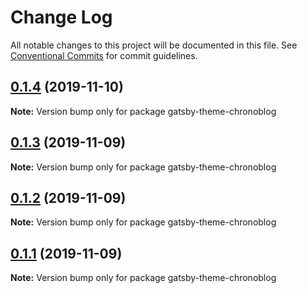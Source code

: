 # Change Log

All notable changes to this project will be documented in this file.
See [Conventional Commits](https://conventionalcommits.org) for commit guidelines.

## [0.1.4](https://github.com/ganevru/gatsby-theme-chronoblog/compare/gatsby-theme-chronoblog@0.1.3...gatsby-theme-chronoblog@0.1.4) (2019-11-10)

**Note:** Version bump only for package gatsby-theme-chronoblog





## [0.1.3](https://github.com/ganevru/gatsby-theme-chronoblog/compare/gatsby-theme-chronoblog@0.1.2...gatsby-theme-chronoblog@0.1.3) (2019-11-09)

**Note:** Version bump only for package gatsby-theme-chronoblog





## [0.1.2](https://github.com/ganevru/gatsby-theme-chronoblog/compare/gatsby-theme-chronoblog@0.1.1...gatsby-theme-chronoblog@0.1.2) (2019-11-09)

**Note:** Version bump only for package gatsby-theme-chronoblog





## [0.1.1](https://github.com/ganevru/gatsby-theme-chronoblog/compare/gatsby-theme-chronoblog@0.0.12...gatsby-theme-chronoblog@0.1.1) (2019-11-09)

**Note:** Version bump only for package gatsby-theme-chronoblog
